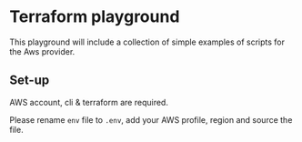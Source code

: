 # Terraform playground

This playground will include a collection of simple examples of scripts for the Aws provider.

## Set-up

AWS account, cli & terraform are required. 

Please rename `env` file to `.env`, add your AWS profile, region and source the file.
